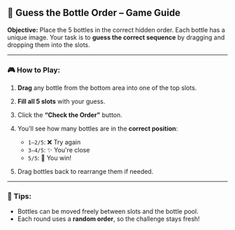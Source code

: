 ## 🧪 Guess the Bottle Order – Game Guide

**Objective:**
Place the 5 bottles in the correct hidden order. Each bottle has a unique image. Your task is to **guess the correct sequence** by dragging and dropping them into the slots.

---

### 🎮 How to Play:

1. **Drag** any bottle from the bottom area into one of the top slots.

2. **Fill all 5 slots** with your guess.

3. Click the **“Check the Order”** button.

4. You’ll see how many bottles are in the **correct position**:

   * `1–2/5`: ❌ Try again
   * `3–4/5`: ✨ You're close
   * `5/5`: 🎉 You win!

5. Drag bottles back to rearrange them if needed.

---

### 🔁 Tips:

* Bottles can be moved freely between slots and the bottle pool.
* Each round uses a **random order**, so the challenge stays fresh!
